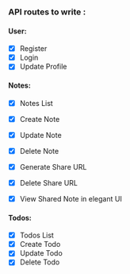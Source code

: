 ### **API routes to write :**

#### User:
- [x] Register
- [x] Login
- [x] Update Profile

#### Notes:
- [x] Notes List
- [x] Create Note
- [x] Update Note
- [x] Delete Note
- [x] Generate Share URL
- [x] Delete Share URL
- [x] View Shared Note in elegant UI


#### Todos:
- [x] Todos List
- [x] Create Todo
- [x] Update Todo
- [x] Delete Todo